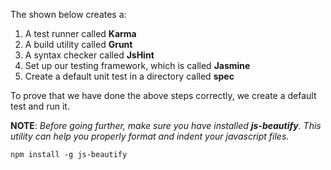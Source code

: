 The shown below creates a:

1. A test runner called **Karma**
1. A build utility called **Grunt**
1. A syntax checker called **JsHint**
1. Set up our testing framework, which is called **Jasmine**
1. Create a default unit test in a directory called **spec**

To prove that we have done the above steps correctly, we create a default test and run it.

**NOTE**: *Before going further, make sure you have installed **js-beautify**. This utility can help you properly format and indent your javascript files.*

```
npm install -g js-beautify
```
